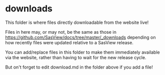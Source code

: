 # downloads
This folder is where files directly downloadable from the website live!

Files in here may, or may not, be the same as those in 
https://github.com/SasView/docs/tree/master/_downloads depending on how 
recently files were updated relative to a SasView release.

You can add/replace files in this folder to make them immediately available 
via the website, rather than having to wait for the new release cycle.

But on't forget to edit download.md in the folder above if you add a file!
  